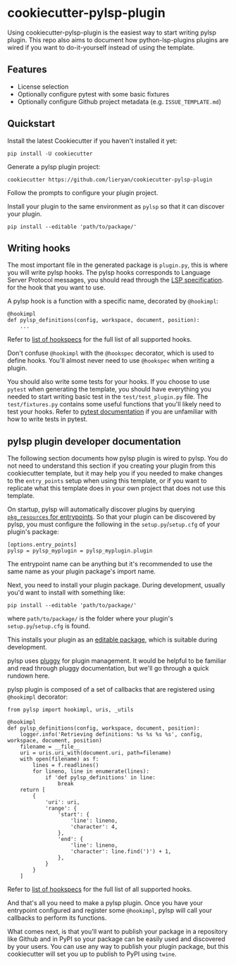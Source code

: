 # cookiecutter-pylsp-plugin

Using cookiecutter-pylsp-plugin is the easiest way to start writing pylsp
plugin. This repo also aims to document how python-lsp-plugins plugins are
wired if you want to do-it-yourself instead of using the template.

## Features

- License selection
- Optionally configure pytest with some basic fixtures
- Optionally configure Github project metadata (e.g. `ISSUE_TEMPLATE.md`)

## Quickstart

Install the latest Cookiecutter if you haven't installed it yet:

```
pip install -U cookiecutter
```

Generate a pylsp plugin project:

```
cookiecutter https://github.com/lieryan/cookiecutter-pylsp-plugin
```

Follow the prompts to configure your plugin project.

Install your plugin to the same environment as `pylsp` so that it can discover
your plugin.

```
pip install --editable 'path/to/package/'
```

## Writing hooks

The most important file in the generated package is `plugin.py`, this is where
you will write pylsp hooks. The pylsp hooks corresponds to Language Server
Protocol messages, you should read through the 
[LSP specification](https://microsoft.github.io/language-server-protocol/specification).
for the hook that you want to use.

A pylsp hook is a function with a specific name, decorated by `@hookimpl`:

```
@hookimpl
def pylsp_definitions(config, workspace, document, position):
    ...
```

Refer to [list of hookspecs](https://github.com/python-lsp/python-lsp-server/blob/develop/pylsp/hookspecs.py)
for the full list of all supported hooks.

Don't confuse `@hookimpl` with the `@hookspec` decorator, which is used to
define hooks. You'll almost never need to use `@hookspec` when writing a
plugin.

You should also write some tests for your hooks. If you choose to use `pytest`
when generating the template, you should have everything you needed to start
writing basic test in the `test/test_plugin.py` file. The `test/fixtures.py`
contains some useful functions that you'll likely need to test your hooks.
Refer to [pytest documentation](https://docs.pytest.org/) if you are unfamiliar
with how to write tests in pytest.


## pylsp plugin developer documentation

The following section documents how pylsp plugin is wired to pylsp. You do not
need to understand this section if you creating your plugin from this
cookiecutter template, but it may help you if you needed to make changes to the
`entry_points` setup when using this template, or if you want to replicate what
this template does in your own project that does not use this template.

On startup, pylsp will automatically discover plugins by querying
[`pkg_resources` for entrypoints](https://setuptools.pypa.io/en/latest/pkg_resources.html#entry-points).
So that your plugin can be discovered by pylsp, you must configure the
following in the `setup.py`/`setup.cfg` of your plugin's package:

```
[options.entry_points]
pylsp = pylsp_myplugin = pylsp_myplugin.plugin
```

The entrypoint name can be anything but it's recommended to use the same name
as your plugin package's import name.

Next, you need to install your plugin package. During development, usually
you'd want to install with something like:

```
pip install --editable 'path/to/package/'
```

where `path/to/package/` is the folder where your plugin's
`setup.py`/`setup.cfg` is found.

This installs your plugin as an [editable
package](https://pip.pypa.io/en/stable/cli/pip_install/#install-editable),
which is suitable during development.

pylsp uses [pluggy](https://pluggy.readthedocs.io/en/stable/) for
plugin management. It would be helpful to be familiar and read through pluggy
documentation, but we'll go through a quick rundown here.

pylsp plugin is composed of a set of callbacks that are registered using
`@hookimpl` decorator:

```
from pylsp import hookimpl, uris, _utils

@hookimpl
def pylsp_definitions(config, workspace, document, position):
    logger.info('Retrieving definitions: %s %s %s %s', config, workspace, document, position)
    filename = __file__
    uri = uris.uri_with(document.uri, path=filename)
    with open(filename) as f:
        lines = f.readlines()
        for lineno, line in enumerate(lines):
            if 'def pylsp_definitions' in line:
                break
    return [
        {
            'uri': uri,
            'range': {
                'start': {
                    'line': lineno,
                    'character': 4,
                },
                'end': {
                    'line': lineno,
                    'character': line.find(')') + 1,
                },
            }
        }
    ]
```

Refer to [list of hookspecs](https://github.com/python-lsp/python-lsp-server/blob/develop/pylsp/hookspecs.py)
for the full list of all supported hooks.

And that's all you need to make a pylsp plugin. Once you have your entrypoint
configured and register some `@hookimpl`, pylsp will call your callbacks to
perform its functions.

What comes next, is that you'll want to publish your package in a repository
like Github and in PyPI so your package can be easily used and discovered by
your users. You can use any way to publish your plugin package, but this
cookiecutter will set you up to publish to PyPI using `twine`.
